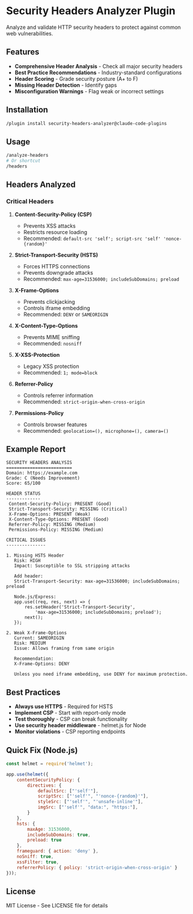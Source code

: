 # Security Headers Analyzer Plugin

Analyze and validate HTTP security headers to protect against common web vulnerabilities.

## Features

- **Comprehensive Header Analysis** - Check all major security headers
- **Best Practice Recommendations** - Industry-standard configurations
- **Header Scoring** - Grade security posture (A+ to F)
- **Missing Header Detection** - Identify gaps
- **Misconfiguration Warnings** - Flag weak or incorrect settings

## Installation

```bash
/plugin install security-headers-analyzer@claude-code-plugins
```

## Usage

```bash
/analyze-headers
# Or shortcut
/headers
```

## Headers Analyzed

### Critical Headers

1. **Content-Security-Policy (CSP)**
   - Prevents XSS attacks
   - Restricts resource loading
   - Recommended: `default-src 'self'; script-src 'self' 'nonce-{random}'`

2. **Strict-Transport-Security (HSTS)**
   - Forces HTTPS connections
   - Prevents downgrade attacks
   - Recommended: `max-age=31536000; includeSubDomains; preload`

3. **X-Frame-Options**
   - Prevents clickjacking
   - Controls iframe embedding
   - Recommended: `DENY` or `SAMEORIGIN`

4. **X-Content-Type-Options**
   - Prevents MIME sniffing
   - Recommended: `nosniff`

5. **X-XSS-Protection**
   - Legacy XSS protection
   - Recommended: `1; mode=block`

6. **Referrer-Policy**
   - Controls referrer information
   - Recommended: `strict-origin-when-cross-origin`

7. **Permissions-Policy**
   - Controls browser features
   - Recommended: `geolocation=(), microphone=(), camera=()`

## Example Report

```
SECURITY HEADERS ANALYSIS
=========================
Domain: https://example.com
Grade: C (Needs Improvement)
Score: 65/100

HEADER STATUS
-------------
 Content-Security-Policy: PRESENT (Good)
 Strict-Transport-Security: MISSING (Critical)
 X-Frame-Options: PRESENT (Weak)
 X-Content-Type-Options: PRESENT (Good)
 Referrer-Policy: MISSING (Medium)
 Permissions-Policy: MISSING (Medium)

CRITICAL ISSUES
---------------

1. Missing HSTS Header
   Risk: HIGH
   Impact: Susceptible to SSL stripping attacks

   Add header:
   Strict-Transport-Security: max-age=31536000; includeSubDomains; preload

   Node.js/Express:
   app.use((req, res, next) => {
       res.setHeader('Strict-Transport-Security',
           'max-age=31536000; includeSubDomains; preload');
       next();
   });

2. Weak X-Frame-Options
   Current: SAMEORIGIN
   Risk: MEDIUM
   Issue: Allows framing from same origin

   Recommendation:
   X-Frame-Options: DENY

   Unless you need iframe embedding, use DENY for maximum protection.
```

## Best Practices

- **Always use HTTPS** - Required for HSTS
- **Implement CSP** - Start with report-only mode
- **Test thoroughly** - CSP can break functionality
- **Use security header middleware** - helmet.js for Node
- **Monitor violations** - CSP reporting endpoints

## Quick Fix (Node.js)

```javascript
const helmet = require('helmet');

app.use(helmet({
    contentSecurityPolicy: {
        directives: {
            defaultSrc: ["'self'"],
            scriptSrc: ["'self'", "'nonce-{random}'"],
            styleSrc: ["'self'", "'unsafe-inline'"],
            imgSrc: ["'self'", "data:", "https:"],
        }
    },
    hsts: {
        maxAge: 31536000,
        includeSubDomains: true,
        preload: true
    },
    frameguard: { action: 'deny' },
    noSniff: true,
    xssFilter: true,
    referrerPolicy: { policy: 'strict-origin-when-cross-origin' }
}));
```

## License

MIT License - See LICENSE file for details
